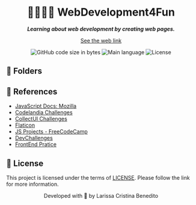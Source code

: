 <h1 align="center">
    👩🏿‍💻🎨 WebDevelopment4Fun
</h1>

<p align="center">
    <b><i>Learning about web development by creating web pages.</i></b><br>
</p>

<p align="center">
	<a href="https://mewmewdevart.github.io/WebDevelopment4Fun/" target="_blank" rel="noopener noreferrer">See the web link</a>
</p>


<p align="center">
    <img alt="GitHub code size in bytes" src="https://img.shields.io/github/languages/code-size/mewmewdevart/WebDevelopment4Fun?color=6272a4" />
    <img alt="Main language" src="https://img.shields.io/github/languages/top/mewmewdevart/WebDevelopment4Fun?color=6272a4" />
    <img alt="License" src="https://img.shields.io/github/license/mewmewdevart/WebDevelopment4Fun?color=6272a4" />
</p>

## 📁 Folders


## 🔗 References
- [JavaScript Docs: Mozilla](https://developer.mozilla.org/en-US/docs/Web/JavaScript)
- [Codelandia Challenges](https://discord.com/invite/QevDJqCzaY)
- [CollectUI Challenges](https://collectui.com/)
- [Flaticon](https://www.flaticon.com/br/)
- [JS Projects - FreeCodeCamp](https://www.freecodecamp.org/news/javascript-projects-for-beginners/)
- [DevChallenges](https://devchallenges.io/paths/responsive-web-developer)
- [FrontEnd Pratice](https://www.frontendpractice.com/)

## 📜 License
This project is licensed under the terms of [LICENSE](LICENSE). Please follow the link for more information.<br>

<p align="center"> Developed with 💜 by Larissa Cristina Benedito </p>

